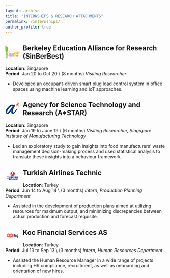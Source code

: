 ```yaml
---
layout: archive
title: "INTERNSHIPS & RESEARCH ATTACHMENTS"
permalink: /internships/
author_profile: true
---
```



<div>
<img align="left" width="45" height="45" src="/images/sinberbest.jpg" style="margin-right: 10px"> 
<h2>
Berkeley Education Alliance for Research (SinBerBest)
</h2> 
</div>

**Location**: Singapore\
**Period**: Jan 20 to Oct 20 \ (8 months)
*Visiting Researcher*
* Developed an occupant-driven smart plug load control system in office spaces using machine learning and IoT approaches.


<div>
<img align="left" width="45" height="45" src="/images/astar.jpg" style="margin-right: 10px"> 
<h2>
Agency for Science Technology and Research (A*STAR)
</h2> 
</div>

**Location**: Singapore\
**Period**: Jan 19 to June 19 \ (6 months)
*Visiting Researcher, Singapore Institute of Manufacturing Technology*
* Led an exploratory study to gain insights into food manufacturers’ waste management decision-making 
process and used statistical analysis to translate these insights into a behaviour framework.

<div>
<img align="left" width="45" height="45" src="/images/turkishtechnic.png" style="margin-right: 10px"> 
<h2>
Turkish Airlines Technic
</h2> 
</div>

**Location**: Turkey\
**Period**: Jun 14 to Aug 14 \ (3 months)
*Intern, Production Planning Department*
* Assisted in the development of production plans aimed at utilizing resources for maximum
output, and minimizing discrepancies between actual production and forecast requisite.

<div>
<img align="left" width="45" height="45" src="/images/kocfinance.png" style="margin-right: 10px"> 
<h2>
Koc Financial Services AS
</h2> 
</div>

**Location**: Turkey\
**Period**: Jul 13 to Sep 13 \ (3 months)
*Intern, Human Resources Department*
* Assisted the Human Resource Manager in a wide range of projects including HR compliance,
recruitment, as well as onboarding and orientation of new hires.